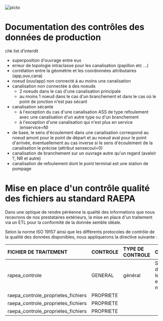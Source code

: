 ![picto](/doc/img/Logo_web-GeoCompiegnois.png)

# Documentation des contrôles des données de production

chk list d'interdit
* superposition d'ouvrage entre eux
* erreur de topologie intraclasse pour les canalisation (papillon etc ...)
* corrélation entre la géométrie et les coordonnées attributaires (app,ouv,cana)
* noeud (ouv/app) non connecté à au moins une canalisation
* canalisation non connectée à des noeuds
  * 2 noeuds dans le cas d'une canalisation principale
  * au moins 1 noeud dans le cas d'un branchement et dans le cas où le point de jonction n'est pas sécant
* canalisation sécante
  * à l'exception du cas d'une canalisation ASS de type refoulement avec une canalisation d'un autre type ou d'un branchement
  * à l'exception d'une canalisation qui n'est plus en service (enservice=N)
* de base, le sens d'écoulement dans une canalisation correspond au noeud amont pour le point de départ et au noeud aval pour le point d'arrivée, éventuellement au cas inverse si le sens d'écoulement de la canalisation le précise (attribut sensecoul=0)
* canalisation de branchement sur un ouvrage autre qu'un regard (avaloir ?, NR et autre)
* canalisation de refoulement dont le point terminal est une station de pompage

# Mise en place d'un contrôle qualité des fichiers au standard RAEPA

Dans une optique de rendre péréenne la qualité des informations que nous recevrons de nos prestataires extérieurs, la mise en place d'un traitement via un ETL pour la conformité de la donnée semble idéale.

Selon la norme ISO 19157 ainsi que les différents protocoles de contrôle de la qualité des données disponibles, nous appliquerons la directive suivante :

|FICHIER DE TRAITEMENT|CONTROLE|TYPE DE CONTROLE|COMMENTAIRES|
|:---|:---|:---|:---|
|rapea_controle|GENERAL|général|Script permettant de lancer tous les traitements en une seule manipulation|
|raepa_controle_proprietes_fichiers|PROPRIETE||
|raepa_controle_proprietes_fichiers|PROPRIETE||
|raepa_controle_proprietes_fichiers|PROPRIETE||

